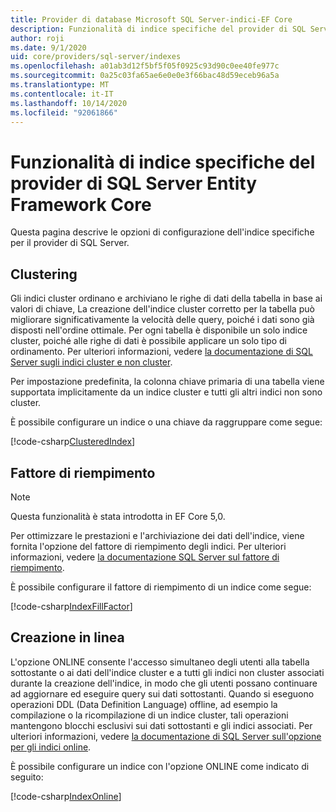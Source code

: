 ```yaml
---
title: Provider di database Microsoft SQL Server-indici-EF Core
description: Funzionalità di indice specifiche del provider di SQL Server Entity Framework Core
author: roji
ms.date: 9/1/2020
uid: core/providers/sql-server/indexes
ms.openlocfilehash: a01ab3d12f5bf5f05f0925c93d90c0ee40fe977c
ms.sourcegitcommit: 0a25c03fa65ae6e0e0e3f66bac48d59eceb96a5a
ms.translationtype: MT
ms.contentlocale: it-IT
ms.lasthandoff: 10/14/2020
ms.locfileid: "92061866"
---
```

# <a name="index-features-specific-to-the-entity-framework-core-sql-server-provider"></a>Funzionalità di indice specifiche del provider di SQL Server Entity Framework Core

Questa pagina descrive le opzioni di configurazione dell'indice specifiche per il provider di SQL Server.

## <a name="clustering"></a>Clustering

Gli indici cluster ordinano e archiviano le righe di dati della tabella in base ai valori di chiave, La creazione dell'indice cluster corretto per la tabella può migliorare significativamente la velocità delle query, poiché i dati sono già disposti nell'ordine ottimale. Per ogni tabella è disponibile un solo indice cluster, poiché alle righe di dati è possibile applicare un solo tipo di ordinamento. Per ulteriori informazioni, vedere [la documentazione di SQL Server sugli indici cluster e non cluster](/sql/relational-databases/indexes/clustered-and-nonclustered-indexes-described).

Per impostazione predefinita, la colonna chiave primaria di una tabella viene supportata implicitamente da un indice cluster e tutti gli altri indici non sono cluster.

È possibile configurare un indice o una chiave da raggruppare come segue:

[!code-csharp[ClusteredIndex](../../../../samples/core/SqlServer/Indexes/ClusteredIndexContext.cs?name=ClusteredIndex)]

## <a name="fill-factor"></a>Fattore di riempimento

> [!NOTE]
> Questa funzionalità è stata introdotta in EF Core 5,0.

Per ottimizzare le prestazioni e l'archiviazione dei dati dell'indice, viene fornita l'opzione del fattore di riempimento degli indici. Per ulteriori informazioni, vedere [la documentazione SQL Server sul fattore di riempimento](/sql/relational-databases/indexes/specify-fill-factor-for-an-index).

È possibile configurare il fattore di riempimento di un indice come segue:

[!code-csharp[IndexFillFactor](../../../../samples/core/SqlServer/Indexes/IndexFillFactorContext.cs?name=IndexFillFactor)]

## <a name="online-creation"></a>Creazione in linea

L'opzione ONLINE consente l'accesso simultaneo degli utenti alla tabella sottostante o ai dati dell'indice cluster e a tutti gli indici non cluster associati durante la creazione dell'indice, in modo che gli utenti possano continuare ad aggiornare ed eseguire query sui dati sottostanti. Quando si eseguono operazioni DDL (Data Definition Language) offline, ad esempio la compilazione o la ricompilazione di un indice cluster, tali operazioni mantengono blocchi esclusivi sui dati sottostanti e gli indici associati. Per ulteriori informazioni, vedere [la documentazione di SQL Server sull'opzione per gli indici online](/sql/relational-databases/indexes/perform-index-operations-online).

È possibile configurare un indice con l'opzione ONLINE come indicato di seguito:

[!code-csharp[IndexOnline](../../../../samples/core/SqlServer/Indexes/IndexOnlineContext.cs?name=IndexOnline)]
